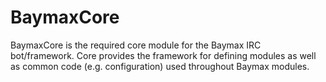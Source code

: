 # BaymaxCore
BaymaxCore is the required core module for the Baymax IRC bot/framework. Core provides the framework for defining modules as well as common code (e.g. configuration) used throughout Baymax modules.